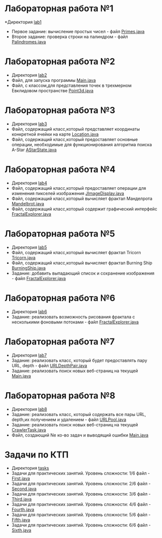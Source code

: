 # Лабораторная работа №1
*Директория [lab1](https://github.com/YoarashiYume/KTP/tree/master/lab1)
* Первое задание: вычисление простых чисел - файл [Primes.java](https://github.com/YoarashiYume/KTP/blob/master/lab1/Primes.java)
* Второе задание: проверка строки на палиндром - файл [Palindromes.java](https://github.com/YoarashiYume/KTP/blob/master/lab1/Palindrome.java)
# Лабораторная работа №2
* Директория [lab2](https://github.com/YoarashiYume/KTP/tree/master/lab2)
* Файл, для запуска программы  [Main.java](https://github.com/YoarashiYume/KTP/blob/master/lab2/Main.java)
* Файл, с классом,для представления точек в трехмерном Евклидовом пространстве [Point3d.java](https://github.com/YoarashiYume/KTP/blob/master/lab2/Point3d.java)
# Лабораторная работа №3
* Директория [lab3](https://github.com/YoarashiYume/KTP/tree/master/lab3)
* Файл, содержащий класс,который представляет координаты конкретной ячейки на карте   [Location.java](https://github.com/YoarashiYume/KTP/blob/master/lab3/Location.java)
* Файл, содержащий класс,который предоставляет основные операции, необходимые для функционирования алгоритма поиска А-Star [AStarState.java](https://github.com/YoarashiYume/KTP/blob/master/lab3/AStarState.java)
# Лабораторная работа №4
* Директория [lab4](https://github.com/YoarashiYume/KTP/tree/master/lab4)
* Файл, содержащий класс,который предоставляет операции для изменения пикселей изображения [JImageDisplay.java](https://github.com/YoarashiYume/KTP/blob/master/lab4/JImageDisplay.java)
* Файл, содержащий класс,который вычисляет фрактал Манделрота [Mandelbrot.java](https://github.com/YoarashiYume/KTP/blob/master/lab4/Mandelbrot.java)
* Файл, содержащий класс,который содержит графический интерфейс [FractalExplorer.java](https://github.com/YoarashiYume/KTP/blob/master/lab4/FractalExplorer.java)
# Лабораторная работа №5
* Директория [lab5](https://github.com/YoarashiYume/KTP/tree/master/lab5)
* Файл, содержащий класс,который вычисляет фрактал Tricorn [Tricorn.java](https://github.com/YoarashiYume/KTP/blob/master/lab5/Tricorn.java)
* Файл, содержащий класс,который вычисляет фрактал Burning Ship [BurningShip.java](https://github.com/YoarashiYume/KTP/blob/master/lab5/BurningShip.java)
* Задание: добавить выпадающий список и сохранение изображения - файл [FractalExplorer.java](https://github.com/YoarashiYume/KTP/blob/master/lab5/FractalExplorer.java)
# Лабораторная работа №6
* Директория [lab6](https://github.com/YoarashiYume/KTP/tree/master/lab6)
* Задание: реализовать возможность рисования фрактала с несколькими фоновыми потоками - файл [FractalExplorer.java](https://github.com/YoarashiYume/KTP/blob/master/lab6/FractalExplorer.java)
# Лабораторная работа №7
* Директория [lab7](https://github.com/YoarashiYume/KTP/tree/master/lab7)
* Задание: реализовать класс, который будет предоставлять пару URL, depth - файл [URLDepthPair.java](https://github.com/YoarashiYume/KTP/blob/master/lab7/URLDepthPair.java)
* Задание: реализовать поиск новых веб-страниц на текущей [Main.java](https://github.com/YoarashiYume/KTP/blob/master/lab7/Main.java)
# Лабораторная работа №8
* Директория [lab8](https://github.com/YoarashiYume/KTP/tree/master/lab8)
* Задание: реализовать класс, который содержать все пары URL, depth,их получением и удалением - файл [URLPool.java](https://github.com/YoarashiYume/KTP/blob/master/lab8/URLPool.java)
* Задание: реализовать поиск новых веб-страниц на текущей [CrawlerTask.java](https://github.com/YoarashiYume/KTP/blob/master/lab8/CrawlerTask.java)
* Файл, создающий Ne ко-во задач и выводящий ошибки [Main.java](https://github.com/YoarashiYume/KTP/blob/master/lab8/Main.java)
# Задачи по КТП
* Директория [tasks](https://github.com/YoarashiYume/KTP/tree/master/tasks)
* Задачи для практических занятий. Уровень сложности: 1/6 файл - [First.java](https://github.com/YoarashiYume/KTP/blob/master/tasks/First.java)
* Задачи для практических занятий. Уровень сложности: 2/6 файл - [Second.java](https://github.com/YoarashiYume/KTP/blob/master/tasks/Second.java)
* Задачи для практических занятий. Уровень сложности: 3/6 файл - [Third.java](https://github.com/YoarashiYume/KTP/blob/master/tasks/Third.java)
* Задачи для практических занятий. Уровень сложности: 4/6 файл - [Fourth.java](https://github.com/YoarashiYume/KTP/blob/master/tasks/Fourth.java)
* Задачи для практических занятий. Уровень сложности: 5/6 файл - [Fifth.java](https://github.com/YoarashiYume/KTP/blob/master/tasks/Fifth.java)
* Задачи для практических занятий. Уровень сложности: 6/6 файл - [Sixth.java](https://github.com/YoarashiYume/KTP/blob/master/tasks/Sixth.java)